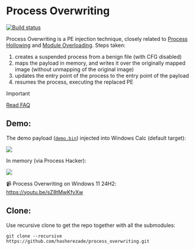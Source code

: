 # Process Overwriting

[![Build status](https://ci.appveyor.com/api/projects/status/ck9hb3928pud618b?svg=true)](https://ci.appveyor.com/project/hasherezade/process-overwriting)

Process Overwriting is a PE injection technique, closely related to [Process Hollowing](https://github.com/hasherezade/libpeconv/tree/master/run_pe) and [Module Overloading](https://github.com/hasherezade/module_overloading).
Steps taken:

1. creates a suspended process from a benign file (with CFG disabled)
2. maps the payload in memory, and writes it over the originally mapped image (without unmapping of the original image)
3. updates the entry point of the process to the entry point of the payload
4. resumes the process, executing the replaced PE

> [!IMPORTANT]  
> [Read FAQ](https://github.com/hasherezade/process_overwriting/wiki)

Demo:
-

The demo payload ([`demo.bin`](https://github.com/hasherezade/process_overwriting/blob/master/demo.bin)) injected into Windows Calc (default target):

![](/docs/img/demo1.png)

In memory (via Process Hacker):

![](docs/img/demo_view.png)

📹 Process Overwriting on Windows 11 24H2: https://youtu.be/sZ8tMwKfvXw

Clone:
-
Use recursive clone to get the repo together with all the submodules:
```console
git clone --recursive https://github.com/hasherezade/process_overwriting.git
```
